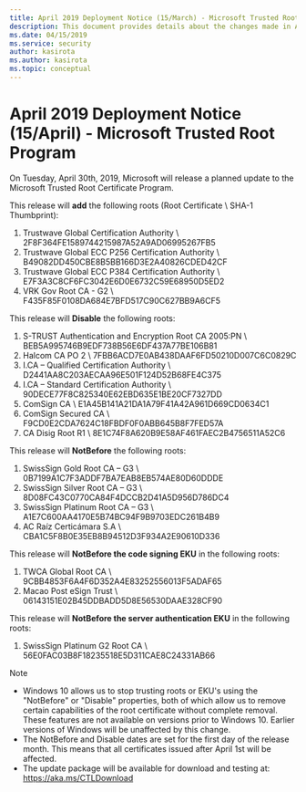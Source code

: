 ```yaml
---
title: April 2019 Deployment Notice (15/March) - Microsoft Trusted Root Program 
description: This document provides details about the changes made in April 2019 to the root store.
ms.date: 04/15/2019
ms.service: security
author: kasirota
ms.author: kasirota
ms.topic: conceptual
---
```


# April 2019 Deployment Notice (15/April) - Microsoft Trusted Root Program 

On Tuesday, April 30th, 2019, Microsoft will release a planned update to the Microsoft Trusted Root Certificate Program.

This release will **add** the following roots (Root Certificate \\ SHA-1 Thumbprint):

1.  Trustwave Global Certification Authority \\	2F8F364FE1589744215987A52A9AD06995267FB5
2.  Trustwave Global ECC P256 Certification Authority \\ 	B49082DD450CBE8B5BB166D3E2A40826CDED42CF
3.  Trustwave Global ECC P384 Certification Authority \\ 	E7F3A3C8CF6FC3042E6D0E6732C59E68950D5ED2
4.  VRK Gov Root CA - G2 \\ F435F85F0108DA684E7BFD517C90C627BB9A6CF5 

This release will **Disable** the following roots:

1.  S-TRUST Authentication and Encryption Root CA 2005:PN \\ BEB5A995746B9EDF738B56E6DF437A77BE106B81
2.  Halcom CA PO 2 \\ 7FBB6ACD7E0AB438DAAF6FD50210D007C6C0829C
3.  I.CA – Qualified Certification Authority \\ D2441AA8C203AECAA96E501F124D52B68FE4C375
4.  I.CA – Standard Certification Authority \\ 90DECE77F8C825340E62EBD635E1BE20CF7327DD
5.  ComSign CA \\ E1A45B141A21DA1A79F41A42A961D669CD0634C1
6.  ComSign Secured CA \\ F9CD0E2CDA7624C18FBDF0F0ABB645B8F7FED57A
7.  CA Disig Root R1 \\ 8E1C74F8A620B9E58AF461FAEC2B4756511A52C6

This release will **NotBefore** the following roots:

1.  SwissSign Gold Root CA – G3 \\ 0B7199A1C7F3ADDF7BA7EAB8EB574AE80D60DDDE
2.  SwissSign Silver Root CA – G3 \\ 8D08FC43C0770CA84F4DCCB2D41A5D956D786DC4
3.  SwissSign Platinum Root CA – G3 \\ 	A1E7C600AA4170E5B74BC94F9B9703EDC261B4B9
4.  AC Raíz Certicámara S.A \\ CBA1C5F8B0E35EB8B94512D3F934A2E90610D336

This release will **NotBefore the code signing EKU** in the following roots:

1.  TWCA Global Root CA \\ 9CBB4853F6A4F6D352A4E83252556013F5ADAF65
2.  Macao Post eSign Trust \\ 06143151E02B45DDBADD5D8E56530DAAE328CF90

This release will **NotBefore the server authentication EKU** in the following roots:

1. SwissSign Platinum G2 Root CA \\ 56E0FAC03B8F18235518E5D311CAE8C24331AB66

>[!NOTE]
> * Windows 10 allows us to stop trusting roots or EKU's using the "NotBefore" or "Disable" properties, both of which allow us to remove certain capabilities of the root certificate without complete removal. These features are not available on versions prior to Windows 10. Earlier versions of Windows will be unaffected by this change. 
> * The NotBefore and Disable dates are set for the first day of the release month. This means that all certificates issued after April 1st will be affected.  
> * The update package will be available for download and testing at: <https://aka.ms/CTLDownload>
